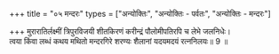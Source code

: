 +++
title = "०५ मन्दरः"
types = ["अन्योक्तिः", "अन्योक्तिः - पर्वतः", "अन्योक्तिः - मन्दरः"]

+++
मुरारातिर्लक्ष्मीं त्रिपुरविजयी शीतकिरणं करीन्द्रं पौलोमीपतिरपि च लेभे जलनिधेः।  
त्वया किंवा लब्धं कथय मथितो मन्दरगिरे शरण्यः शैलानां यदयमदयं रत्ननिलयः॥ 9 ॥  